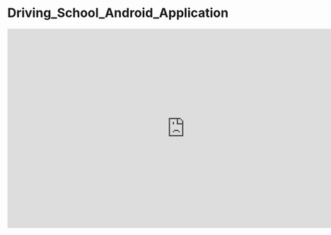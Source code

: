 # Driving_School_Android_Application
<iframe style="border: 1px solid rgba(0, 0, 0, 0.1);" width="800" height="450" src="https://www.figma.com/embed?embed_host=share&url=https%3A%2F%2Fwww.figma.com%2Ffile%2FIjFYxBc98d4xCs9L6pyiR3%2FAhen-Driving-School%3Ftype%3Ddesign%26node-id%3D0%253A1%26mode%3Ddesign%26t%3DWCBoUu5C2uZ6UVln-1" allowfullscreen></iframe>
